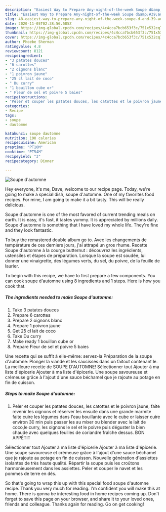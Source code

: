```yaml
---
description: "Easiest Way to Prepare Any-night-of-the-week Soupe d&amp;#39;automne"
title: "Easiest Way to Prepare Any-night-of-the-week Soupe d&amp;#39;automne"
slug: 48-easiest-way-to-prepare-any-night-of-the-week-soupe-d-and-39-automne
date: 2020-11-05T02:38:56.585Z
image: https://img-global.cpcdn.com/recipes/4c4cca7bcb653f3c/751x532cq70/soupe-dautomne-photo-principale-de-la-recette.jpg
thumbnail: https://img-global.cpcdn.com/recipes/4c4cca7bcb653f3c/751x532cq70/soupe-dautomne-photo-principale-de-la-recette.jpg
cover: https://img-global.cpcdn.com/recipes/4c4cca7bcb653f3c/751x532cq70/soupe-dautomne-photo-principale-de-la-recette.jpg
author: Phoebe Sherman
ratingvalue: 4.8
reviewcount: 8121
recipeingredient:
- "3 patates douces"
- "6 carottes"
- "2 oignons blanc"
- "1 poivron jaune"
- "25 cl lait de coco"
- " Du curry"
- "1 bouillon cube or"
- " Fleur de sel et poivre 5 baies"
recipeinstructions:
- "Peler et couper les patates douces, les catottes et le poivron jaune, faite revenir les oignons et réserver les ensuite dans une grande marmite faite cuire les légumes dans l&#39;eau bouillante avec le cube or laisser cuire environ 30 min puis passer les au mixer ou blender avec le lait de coco,le curry, les oignons le sel et le poivre puis déguster la bien chaude avec quelques feuilles de coriandre fraîche dessus. BON APPÉTIT"
categories:
- Recipe
tags:
- soupe
- dautomne

katakunci: soupe dautomne 
nutrition: 190 calories
recipecuisine: American
preptime: "PT10M"
cooktime: "PT54M"
recipeyield: "3"
recipecategory: Dinner

---
```



![Soupe d&#39;automne](https://img-global.cpcdn.com/recipes/4c4cca7bcb653f3c/751x532cq70/soupe-dautomne-photo-principale-de-la-recette.jpg)

Hey everyone, it's me, Dave, welcome to our recipe page. Today, we're going to make a special dish, soupe d&#39;automne. One of my favorites food recipes. For mine, I am going to make it a bit tasty. This will be really delicious.

Soupe d&#39;automne is one of the most favored of current trending meals on earth. It is easy, it's fast, it tastes yummy. It is appreciated by millions daily. Soupe d&#39;automne is something that I have loved my whole life. They're fine and they look fantastic.

To buy the remastered double album go to. Avec les changements de température de ces derniers jours, j&#39;ai attrapé un gros rhume. Recette Soupe d&#39;automne à la courge butternut : découvrez les ingrédients, ustensiles et étapes de préparation. Lorsque la soupe est soudée, lui donner une vinaigrette, des légumes verts, du sel, du poivre, de la feuille de laurier.


To begin with this recipe, we have to first prepare a few components. You can cook soupe d&#39;automne using 8 ingredients and 1 steps. Here is how you cook that.

<!--inarticleads1-->

##### The ingredients needed to make Soupe d&#39;automne:

1. Take 3 patates douces
1. Prepare 6 carottes
1. Prepare 2 oignons blanc
1. Prepare 1 poivron jaune
1. Get 25 cl lait de coco
1. Take  Du curry
1. Make ready 1 bouillon cube or
1. Prepare  Fleur de sel et poivre 5 baies


Une recette qui se suffit à elle-même: servez-la Préparation de la soupe d&#39;automne: Plonger la viande et les saucisses dans un faitout contenant le. La meilleure recette de SOUPE D&#39;AUTOMNE! Sélectionner tout Ajouter à ma liste d&#39;épicerie Ajouter à ma liste d&#39;épicerie. Une soupe savoureuse et crémeuse grâce à l&#39;ajout d&#39;une sauce béchamel que je rajoute au potage en fin de cuisson. 

<!--inarticleads2-->

##### Steps to make Soupe d&#39;automne:

1. Peler et couper les patates douces, les catottes et le poivron jaune, faite revenir les oignons et réserver les ensuite dans une grande marmite faite cuire les légumes dans l&#39;eau bouillante avec le cube or laisser cuire environ 30 min puis passer les au mixer ou blender avec le lait de coco,le curry, les oignons le sel et le poivre puis déguster la bien chaude avec quelques feuilles de coriandre fraîche dessus. BON APPÉTIT


Sélectionner tout Ajouter à ma liste d&#39;épicerie Ajouter à ma liste d&#39;épicerie. Une soupe savoureuse et crémeuse grâce à l&#39;ajout d&#39;une sauce béchamel que je rajoute au potage en fin de cuisson. Nouvelle génération d&#39;assiettes isolantes de très haute qualité. Répartir la soupe puis les croûtons harmonieusement dans les assiettes. Peler et couper le navet et les pommes de terre en dés. 

So that's going to wrap this up with this special food soupe d&#39;automne recipe. Thank you very much for reading. I'm confident you will make this at home. There is gonna be interesting food in home recipes coming up. Don't forget to save this page on your browser, and share it to your loved ones, friends and colleague. Thanks again for reading. Go on get cooking!
